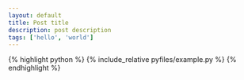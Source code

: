 ```yaml
---
layout: default
title: Post title
description: post description
tags: ['hello', 'world']
---
```

{% highlight python %}
{% include_relative pyfiles/example.py %}
{% endhighlight %}
